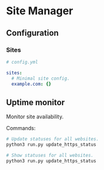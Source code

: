 # Site Manager

## Configuration

### Sites

```yaml
# config.yml

sites:
  # Minimal site config.
  example.com: {}
```

## Uptime monitor

Monitor site availability.

Commands:

```bash
# Update statuses for all websites.
python3 run.py update_https_status

# Show statuses for all websites.
python3 run.py update_https_status
```
